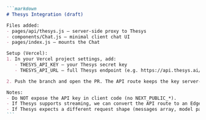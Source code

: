 ````markdown name=README_THESYS_INTEGRATION.md
```markdown
# Thesys Integration (draft)

Files added:
- pages/api/thesys.js — server-side proxy to Thesys
- components/Chat.js — minimal client chat UI
- pages/index.js — mounts the Chat

Setup (Vercel):
1. In your Vercel project settings, add:
   - THESYS_API_KEY — your Thesys secret key
   - THESYS_API_URL — full Thesys endpoint (e.g. https://api.thesys.ai/v1/generate)

2. Push the branch and open the PR. The API route keeps the key server-side.

Notes:
- Do NOT expose the API key in client code (no NEXT_PUBLIC_*).
- If Thesys supports streaming, we can convert the API route to an Edge function or stream tokens via ReadableStream.
- If Thesys expects a different request shape (messages array, model param, etc.), supply the docs or an example response and I will adapt the proxy and Chat component to parse it correctly.
```
````